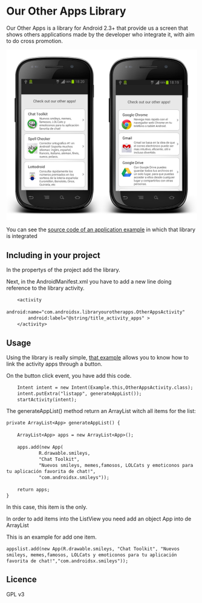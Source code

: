 Our Other Apps Library
==============

Our Other Apps is a library for Android 2.3+ that provide us a screen that shows others applications made by the developer who integrate it, with aim to do cross promotion.

[![img1](https://raw.githubusercontent.com/androidsx/our-other-apps/master/images-readme/readmephoto.png)]()

You can see the <a href="https://github.com/androidsx/our-other-apps/tree/master/sample-project">source code of an application example</a> in which that library is integrated

Including in your project
-------------------------

In the propertys of the project add the library. 

Next, in the AndroidManifest.xml you have to add a new line doing reference to the library activity.

        <activity
            android:name="com.androidsx.libraryourotherapps.OtherAppsActivity"
            android:label="@string/title_activity_apps" >
        </activity>
        


Usage
-------------------------

Using the library is really simple, <a href="https://github.com/androidsx/our-other-apps/blob/master/sample-project/src/com/androidsx/sampleproject/Example.java">that example</a> allows you to know how to link the activity apps through a button.

On the button click event, you have add this code.

        Intent intent = new Intent(Example.this,OtherAppsActivity.class);
		intent.putExtra("listapp", generateAppList());
		startActivity(intent);


The generateAppList() method return an ArrayList<App> witch all items for the list:

	private ArrayList<App> generateAppList() {

		ArrayList<App> apps = new ArrayList<App>();

		apps.add(new App(
				R.drawable.smileys,
				"Chat Toolkit",
				"Nuevos smileys, memes,famosos, LOLCats y emoticonos para tu aplicación favorita de chat!",
				"com.androidsx.smileys"));
				
		return apps;
	}
	
In this case, this item is the only.

In order to add items into the ListView you need add an object App into de ArrayList<App>

This is an example for add one item.

    appslist.add(new App(R.drawable.smileys, "Chat Toolkit", "Nuevos smileys, memes,famosos, LOLCats y emoticonos para tu aplicación favorita de chat!","com.androidsx.smileys"));



Licence
-------------------------

GPL v3

